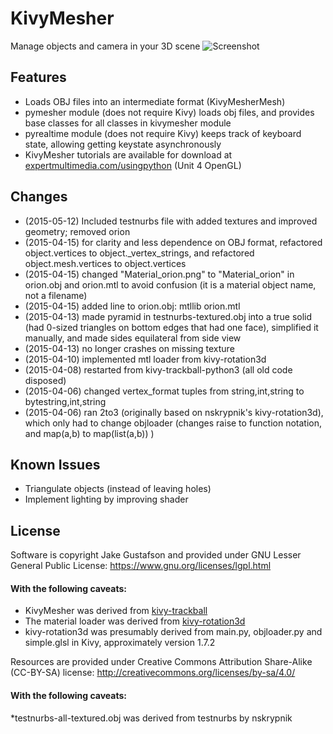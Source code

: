 # KivyMesher
Manage objects and camera in your 3D scene
![Screenshot](https://raw.githubusercontent.com/expertmm/KivyMesher/master/screenshot01.png)

## Features
* Loads OBJ files into an intermediate format (KivyMesherMesh)
* pymesher module (does not require Kivy) loads obj files, and provides base classes for all classes in kivymesher module
* pyrealtime module (does not require Kivy) keeps track of keyboard state, allowing getting keystate asynchronously
* KivyMesher tutorials are available for download at [expertmultimedia.com/usingpython](http://expertmultimedia.com/usingpython/py3tutorials.html) (Unit 4 OpenGL)

## Changes
* (2015-05-12) Included testnurbs file with added textures and improved geometry; removed orion
* (2015-04-15) for clarity and less dependence on OBJ format, refactored object.vertices to object._vertex_strings, and refactored object.mesh.vertices to object.vertices
* (2015-04-15) changed "Material_orion.png" to "Material_orion" in orion.obj and orion.mtl to avoid confusion (it is a material object name, not a filename)
* (2015-04-15) added line to orion.obj: mtllib orion.mtl
* (2015-04-13) made pyramid in testnurbs-textured.obj into a true solid (had 0-sized triangles on bottom edges that had one face), simplified it manually, and made sides equilateral from side view
* (2015-04-13) no longer crashes on missing texture
* (2015-04-10) implemented mtl loader from kivy-rotation3d
* (2015-04-08) restarted from kivy-trackball-python3 (all old code disposed)
* (2015-04-06) changed vertex_format tuples from string,int,string to bytestring,int,string
* (2015-04-06) ran 2to3 (originally based on nskrypnik's kivy-rotation3d), which only had to change objloader (changes raise to function notation, and map(a,b) to map(list(a,b)) )

## Known Issues
* Triangulate objects (instead of leaving holes)
* Implement lighting by improving shader

## License
Software is copyright Jake Gustafson and provided under GNU Lesser General Public License: https://www.gnu.org/licenses/lgpl.html
#### With the following caveats:
* KivyMesher was derived from [kivy-trackball](https://github.com/nskrypnik/kivy-trackball)
* The material loader was derived from [kivy-rotation3d](https://github.com/nskrypnik/kivy-rotation3d)
* kivy-rotation3d was presumably derived from main.py, objloader.py and simple.glsl in Kivy, approximately version 1.7.2

Resources are provided under Creative Commons Attribution Share-Alike (CC-BY-SA) license: http://creativecommons.org/licenses/by-sa/4.0/

#### With the following caveats:
*testnurbs-all-textured.obj was derived from testnurbs by nskrypnik
